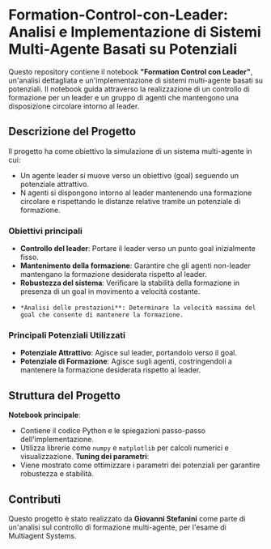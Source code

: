 # Formation-Control-con-Leader: Analisi e Implementazione di Sistemi Multi-Agente Basati su Potenziali

Questo repository contiene il notebook **"Formation Control con Leader"**, un'analisi dettagliata e un'implementazione di sistemi multi-agente basati su potenziali. Il notebook guida attraverso la realizzazione di un controllo di formazione per un leader e un gruppo di agenti che mantengono una disposizione circolare intorno al leader.

## Descrizione del Progetto
Il progetto ha come obiettivo la simulazione di un sistema multi-agente in cui:
- Un agente leader si muove verso un obiettivo (goal) seguendo un potenziale attrattivo.
- N agenti si dispongono intorno al leader mantenendo una formazione circolare e rispettando le distanze relative tramite un potenziale di formazione.

### Obiettivi principali
- **Controllo del leader**: Portare il leader verso un punto goal inizialmente fisso.
-  **Mantenimento della formazione**: Garantire che gli agenti non-leader mantengano la formazione desiderata rispetto al leader.
-   **Robustezza del sistema**: Verificare la stabilità della formazione in presenza di un goal in movimento a velocità costante.
-     *Analisi delle prestazioni**: Determinare la velocità massima del goal che consente di mantenere la formazione.

### Principali Potenziali Utilizzati
- **Potenziale Attrattivo**: Agisce sul leader, portandolo verso il goal.
- **Potenziale di Formazione**: Agisce sugli agenti, costringendoli a mantenere la formazione desiderata rispetto al leader.

## Struttura del Progetto
**Notebook principale**:  
  - Contiene il codice Python e le spiegazioni passo-passo dell'implementazione.
  - Utilizza librerie come `numpy` e `matplotlib` per calcoli numerici e visualizzazione.
**Tuning dei parametri**:  
  - Viene mostrato come ottimizzare i parametri dei potenziali per garantire robustezza e stabilità.


## Contributi
Questo progetto è stato realizzato da **Giovanni Stefanini** come parte di un'analisi sul controllo di formazione multi-agente, per l'esame di Multiagent Systems.
